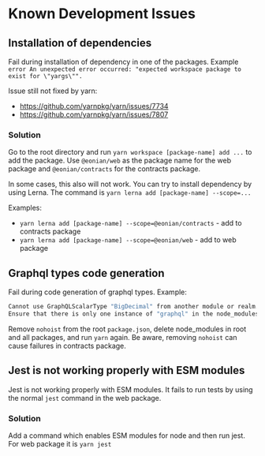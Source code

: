 # Known Development Issues

## Installation of dependencies

Fail during installation of dependency in one of the packages.
Example `error An unexpected error occurred: "expected workspace package to exist for \"yargs\"".`

Issue still not fixed by yarn:

* https://github.com/yarnpkg/yarn/issues/7734
* https://github.com/yarnpkg/yarn/issues/7807

### Solution

Go to the root directory and run `yarn workspace [package-name] add ...` to add the package. Use `@eonian/web` as the package name for the web package and `@eonian/contracts` for the contracts package.

In some cases, this also will not work. You can try to install dependency by using Lerna. The command is `yarn lerna add [package-name] --scope=...`

Examples:

* `yarn lerna add [package-name] --scope=@eonian/contracts` - add to contracts package
* `yarn lerna add [package-name] --scope=@eonian/web` - add to web package

## Graphql types code generation

Fail during code generation of graphql types.
Example:

```bash
Cannot use GraphQLScalarType "BigDecimal" from another module or realm.
Ensure that there is only one instance of "graphql" in the node_modules
```

Remove `nohoist` from the root `package.json`, delete node_modules in root and all packages, and run `yarn` again. Be aware, removing `nohoist` can cause failures in contracts package.

## Jest is not working properly with ESM modules

Jest is not working properly with ESM modules. It fails to run tests by using the normal `jest` command in the web package.

### Solution

Add a command which enables ESM modules for node and then run jest. For web package it is `yarn jest`
